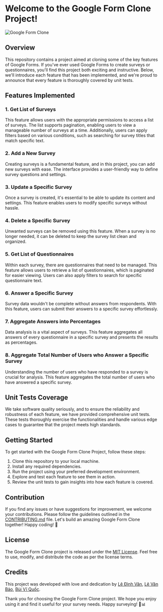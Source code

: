 # Welcome to the Google Form Clone Project!

![Google Form Clone](https://form-publisher.com/blog/content/images/2022/08/How-to-Make-a-Survey-in-Google-Forms.png)

## Overview

This repository contains a project aimed at cloning some of the key features of Google Forms. If you've ever used Google Forms to create surveys or questionnaires, you'll find this project both exciting and instructive. Below, we'll introduce each feature that has been implemented, and we're proud to announce that every feature is thoroughly covered by unit tests.

## Features Implemented

### 1. Get List of Surveys

This feature allows users with the appropriate permissions to access a list of surveys. The list supports pagination, enabling users to view a manageable number of surveys at a time. Additionally, users can apply filters based on various conditions, such as searching for survey titles that match specific text.

### 2. Add a New Survey

Creating surveys is a fundamental feature, and in this project, you can add new surveys with ease. The interface provides a user-friendly way to define survey questions and settings.

### 3. Update a Specific Survey

Once a survey is created, it's essential to be able to update its content and settings. This feature enables users to modify specific surveys without hassle.

### 4. Delete a Specific Survey

Unwanted surveys can be removed using this feature. When a survey is no longer needed, it can be deleted to keep the survey list clean and organized.

### 5. Get List of Questionnaires

Within each survey, there are questionnaires that need to be managed. This feature allows users to retrieve a list of questionnaires, which is paginated for easier viewing. Users can also apply filters to search for specific questionnaire text.

### 6. Answer a Specific Survey

Survey data wouldn't be complete without answers from respondents. With this feature, users can submit their answers to a specific survey effortlessly.

### 7. Aggregate Answers into Percentages

Data analysis is a vital aspect of surveys. This feature aggregates all answers of every questionnaire in a specific survey and presents the results as percentages.

### 8. Aggregate Total Number of Users who Answer a Specific Survey

Understanding the number of users who have responded to a survey is crucial for analysis. This feature aggregates the total number of users who have answered a specific survey.

## Unit Tests Coverage

We take software quality seriously, and to ensure the reliability and robustness of each feature, we have provided comprehensive unit tests. These tests thoroughly exercise the functionalities and handle various edge cases to guarantee that the project meets high standards.

## Getting Started

To get started with the Google Form Clone Project, follow these steps:

1. Clone this repository to your local machine.
2. Install any required dependencies.
3. Run the project using your preferred development environment.
4. Explore and test each feature to see them in action.
5. Review the unit tests to gain insights into how each feature is covered.

## Contribution

If you find any issues or have suggestions for improvement, we welcome your contributions. Please follow the guidelines outlined in the [CONTRIBUTING.md](CONTRIBUTING.md) file.
Let's build an amazing Google Form Clone together! Happy coding! 🚀

## License

The Google Form Clone project is released under the [MIT License](https://opensource.org/licenses/MIT). Feel free to use, modify, and distribute the code as per the license terms.

## Credits

This project was developed with love and dedication by [Lê Đình Văn](https://github.com/diegovanne), [Lê Văn Bảo](https://github.com/yuri7030), [Bùi Vĩ Quốc](https://github.com/bvquoc/).

Thank you for choosing the Google Form Clone project. We hope you enjoy using it and find it useful for your survey needs. Happy surveying! 📝📊
